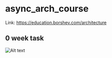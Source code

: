 # async_arch_course
Link: https://education.borshev.com/architecture

## 0 week task
![Alt text](/draft%20architecture.png "System architecture v0")
